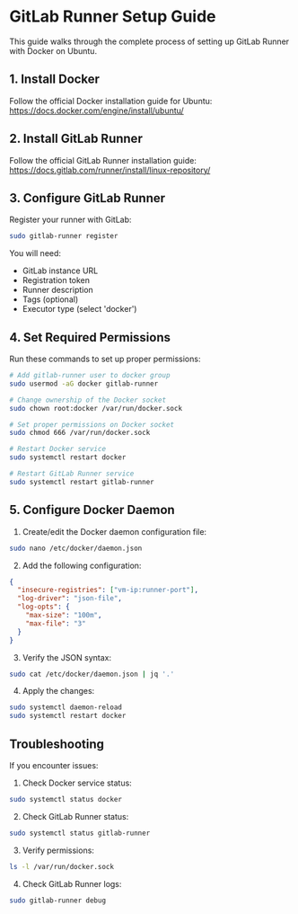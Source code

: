 # GitLab Runner Setup Guide

This guide walks through the complete process of setting up GitLab Runner with Docker on Ubuntu.

## 1. Install Docker

Follow the official Docker installation guide for Ubuntu: https://docs.docker.com/engine/install/ubuntu/

## 2. Install GitLab Runner

Follow the official GitLab Runner installation guide: https://docs.gitlab.com/runner/install/linux-repository/

## 3. Configure GitLab Runner

Register your runner with GitLab:
```bash
sudo gitlab-runner register
```

You will need:
- GitLab instance URL
- Registration token
- Runner description
- Tags (optional)
- Executor type (select 'docker')

## 4. Set Required Permissions

Run these commands to set up proper permissions:
```bash
# Add gitlab-runner user to docker group
sudo usermod -aG docker gitlab-runner

# Change ownership of the Docker socket
sudo chown root:docker /var/run/docker.sock

# Set proper permissions on Docker socket
sudo chmod 666 /var/run/docker.sock

# Restart Docker service
sudo systemctl restart docker

# Restart GitLab Runner service
sudo systemctl restart gitlab-runner
```

## 5. Configure Docker Daemon

1. Create/edit the Docker daemon configuration file:
```bash
sudo nano /etc/docker/daemon.json
```

2. Add the following configuration:
```json
{
  "insecure-registries": ["vm-ip:runner-port"],
  "log-driver": "json-file",
  "log-opts": {
    "max-size": "100m",
    "max-file": "3"
  }
}
```

3. Verify the JSON syntax:
```bash
sudo cat /etc/docker/daemon.json | jq '.'
```

4. Apply the changes:
```bash
sudo systemctl daemon-reload
sudo systemctl restart docker
```

## Troubleshooting

If you encounter issues:

1. Check Docker service status:
```bash
sudo systemctl status docker
```

2. Check GitLab Runner status:
```bash
sudo systemctl status gitlab-runner
```

3. Verify permissions:
```bash
ls -l /var/run/docker.sock
```

4. Check GitLab Runner logs:
```bash
sudo gitlab-runner debug
```
